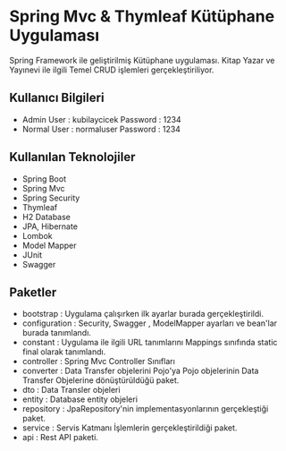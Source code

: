# Spring Mvc & Thymleaf Kütüphane Uygulaması
Spring Framework ile geliştirilmiş Kütüphane uygulaması.
Kitap Yazar ve Yayınevi ile ilgili Temel CRUD işlemleri gerçekleştiriliyor.

## Kullanıcı Bilgileri
 * Admin  User   : kubilaycicek Password : 1234
 * Normal User   : normaluser   Password : 1234
  
## Kullanılan Teknolojiler
* Spring Boot 
* Spring Mvc
* Spring Security
* Thymleaf
* H2 Database 
* JPA, Hibernate
* Lombok 
* Model Mapper 
* JUnit
* Swagger
## Paketler
* bootstrap : Uygulama çalışırken ilk ayarlar burada gerçekleştirildi.
* configuration : Security, Swagger , ModelMapper ayarları ve bean'lar burada tanımlandı.
* constant   : Uygulama ile ilgili URL tanımlarını Mappings sınıfında static final olarak tanımlandı.
* controller : Spring Mvc Controller Sınıfları
* converter  : Data Transfer objelerini Pojo'ya Pojo objelerinin Data Transfer Objelerine dönüştürüldüğü paket.
* dto        : Data Transler objeleri
* entity     : Database entity objeleri
* repository : JpaRepository'nin implementasyonlarının gerçekleştiği paket.
* service    : Servis Katmanı İşlemlerin gerçekleştirildiği paket.
* api        : Rest API paketi.

